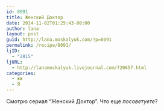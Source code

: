 ```yaml
---
id: 8091
title: Женский Доктор
date: 2014-11-02T01:25:43-08:00
author: lana
layout: post
guid: http://lana.moskalyuk.com/?p=8091
permalink: /recipe/8091/
ljID:
  - "2815"
ljURL:
  - http://lanamoskalyuk.livejournal.com/720657.html
categories:
  - жж
  - Я
---
```

Смотрю сериал &#8220;Женский Доктор&#8221;. Что еще _посоветуете_?